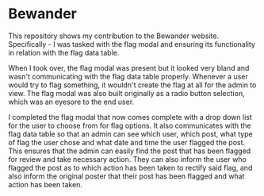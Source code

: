 # Bewander
This repository shows my contribution to the Bewander website. Specifically - I was tasked with the flag modal and ensuring its functionality in relation with the flag data table.

When I took over, the flag modal was present but it looked very bland and wasn't communicating with the flag data table properly. Whenever a user would try to flag something, it wouldn't create the flag at all for the admin to view. The flag modal was also built originally as a radio button selection, which was an eyesore to the end user.

I completed the flag modal that now comes complete with a drop down list for the user to choose from for flag options. It also communicates with the flag data table so that an admin can see which user, which post, what type of flag the user chose and what date and time the user flagged the post. This ensures that the admin can easily find the post that has been flagged for review and take necessary action. They can also inform the user who flagged the post as to which action has been taken to rectify said flag, and also inform the original poster that their post has been flagged and what action has been taken.
